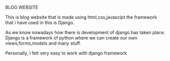 BLOG WEBSITE


This is blog website that is made using html,css,javascipt
the framework that i have used in this is Django.

As we know nowadays how there is development of django has taken place.
Django is a framework of python where we can create our own views,forms,models and many stuff.

Personally, I felt very easy to work with django framework
